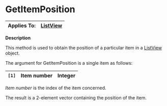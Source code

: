 




<h1 class="heading"><span class="name">GetItemPosition</span></h1>

| Applies To: | [ListView](./listview.md) |
| --- | ---  |


**Description**


This method is used to obtain the position of a particular item in a [ListView](./listview.md) object.


The argument for GetItemPosition is a single item as follows:


| `[1]` | Item number | Integer |
| --- | --- | ---  |


*Item number* is the index of the item concerned.


The result is a 2-element vector containing the position of the item.



